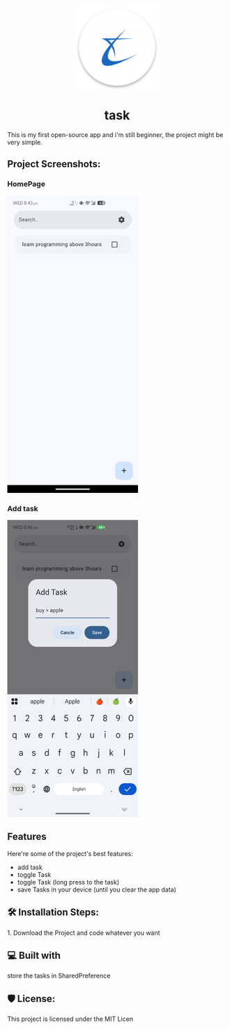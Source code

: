<p align="center"><img src="https://github.com/BawiCeu16/task/blob/main/android/app/src/main/res/mipmap-xxxhdpi/ic_launcher.png?raw=true" alt="project-image"></p>
<h1 align="center" id="title">task</h1>

<p id="description">  This is my first open-source app and i'm still beginner, the project might be very simple.</p>

<h2>Project Screenshots:</h2>

<h3 id="home_page">HomePage</h3>
<img src="https://github.com/BawiCeu16/task/blob/main/screen_shots/home_page.png?raw=true" alt="project-screenshot" width="300" height="680/">

<h3 id="add_task_page">Add task</h3>
<img src="https://github.com/BawiCeu16/task/blob/main/screen_shots/add_task.png?raw=true" alt="project-screenshot" width="300" height="680/">

  
  
<h2>Features</h2>

Here're some of the project's best features:

*   add task
*   toggle Task
*   toggle Task (long press to the task)
*   save Tasks in your device (until you clear the app data)

<h2>🛠️ Installation Steps:</h2>

<p>1. Download the Project and code whatever you want</p>
  
<h2>💻 Built with</h2>

store the tasks in SharedPreference

<h2>🛡️ License:</h2>

This project is licensed under the MIT Licen
